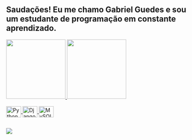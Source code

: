 ##  Saudações! Eu me chamo Gabriel Guedes e sou um estudante de programação em constante aprendizado.

<div>
  <a href="https://github.com/GabrielGuedesSilva">
  <img height="160em" src="https://github-readme-stats.vercel.app/api?username=GabrielGuedesSilva&sh60ow_icons=true&theme=gotham&include_all_commits=true&count_private=true"/>
  <img height="160em" src="https://github-readme-stats.vercel.app/api/top-langs/?username=GabrielGuedesSilva&layout=compact&langs_count=16&theme=gotham"/>
</div>
 
<div style="display: inline_block"><br>
  <img align="center" alt="Python" height="30" width="40" src="https://cdn.jsdelivr.net/gh/devicons/devicon/icons/python/python-plain-wordmark.svg" />       
  <img align="center" alt="Django" height="30" width="40" src="https://cdn.jsdelivr.net/gh/devicons/devicon/icons/django/django-plain.svg" />
  <img align="center" alt="MySQL" height="30" width="40" src="https://cdn.jsdelivr.net/gh/devicons/devicon/icons/mysql/mysql-plain-wordmark.svg" />
</div>
  
  ##
 
<div> 
  <a href="https://www.linkedin.com/in/gabriel-guedes-barros-da-silva-3587a5219/" target="_blank"><img src="https://img.shields.io/badge/-LinkedIn-%230077B5?style=for-the-badge&logo=linkedin&logoColor=white" target="_blank"></a>
</div>
